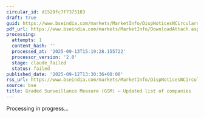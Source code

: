 ```yaml
---
circular_id: d1529fc7f7375183
draft: true
guid: https://www.bseindia.com/markets/MarketInfo/DispNoticesNCirculars.aspx?Noticeid={84B78CE1-1D30-44E7-B374-9EEB2E51FB9E}&noticeno=20250912-99&dt=09/12/2025&icount=99&totcount=103&flag=0
pdf_url: https://www.bseindia.com/markets/MarketInfo/DownloadAttach.aspx?id=20250912-99&attachedId=e7e23e05-dc0e-45f0-bc92-c5c44c54817d
processing:
  attempts: 1
  content_hash: ''
  processed_at: '2025-09-13T15:19:28.155722'
  processor_version: '2.0'
  stage: claude_failed
  status: failed
published_date: '2025-09-12T13:30:36+00:00'
rss_url: https://www.bseindia.com/markets/MarketInfo/DispNoticesNCirculars.aspx?Noticeid={84B78CE1-1D30-44E7-B374-9EEB2E51FB9E}&noticeno=20250912-99&dt=09/12/2025&icount=99&totcount=103&flag=0
source: bse
title: Graded Surveillance Measure (GSM) – Updated list of companies
---
```


Processing in progress...